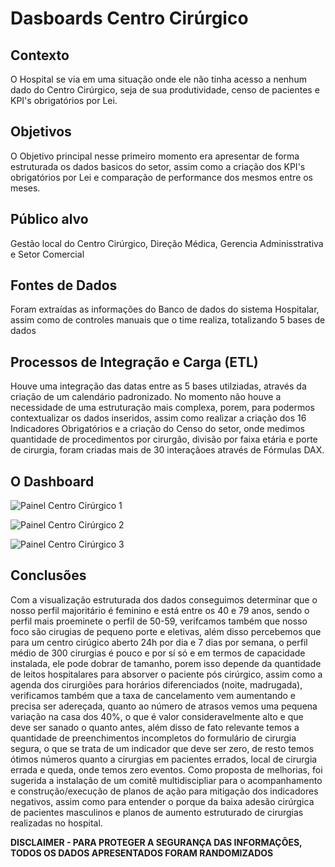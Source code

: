 # Dasboards Centro Cirúrgico

## Contexto
O Hospital se via em uma situação onde ele não tinha acesso a nenhum dado do Centro Cirúrgico, seja de sua produtividade, censo de pacientes e KPI's obrigatórios por Lei.

## Objetivos
O Objetivo principal nesse primeiro momento era apresentar de forma estruturada os dados basicos do setor, assim como a criação dos KPI's obrigatórios por Lei e comparação de performance dos mesmos entre os meses.

## Público alvo
Gestão local do Centro Cirúrgico, Direção Médica, Gerencia Adminisstrativa e Setor Comercial

## Fontes de Dados
Foram extraídas as informações do Banco de dados do sistema Hospitalar, assim como de controles manuais que o time realiza, totalizando 5 bases de dados

## Processos de Integração e Carga (ETL)
Houve uma integração das datas entre as 5 bases utilziadas, através da criação de um calendário padronizado. No momento não houve a necessidade de uma estruturação mais complexa, porem, para podermos contextualizar os dados inseridos, assim como realizar a criação dos 16 Indicadores Obrigatórios e a criação do Censo do setor, onde medimos quantidade de procedimentos por cirurgão, divisão por faixa etária e porte de cirurgia, foram criadas mais de 30 interaçãoes através de Fórmulas DAX.

## O Dashboard
![Painel Centro Cirúrgico 1](https://github.com/chscharth/Dasboards/assets/85425294/806b41cf-7f88-4805-8b7a-c4eabed13baf)

![Painel Centro Cirúrgico 2](https://github.com/chscharth/Dasboards/assets/85425294/d5d979e8-a000-449e-8eaf-dce0f3451ddb)

![Painel Centro Cirúrgico 3](https://github.com/chscharth/Dasboards/assets/85425294/badd2707-0171-408f-b48d-30383e32d593)

## Conclusões
Com a visualização estruturada dos dados conseguimos determinar que o nosso perfil majoritário é feminino e está entre os 40 e 79 anos, sendo o perfil mais proeminete o perfil de 50-59, verifcamos também que nosso foco são cirugias de pequeno porte e eletivas, além disso percebemos que para um centro cirúgico aberto 24h por dia e 7 dias por semana, o perfil médio de 300 cirurgias é pouco e por sí só e em termos de capacidade instalada, ele pode dobrar de tamanho, porem isso depende da quantidade de leitos hospitalares para absorver o paciente pós cirúrgico, assim como a agenda dos cirurgiões para horários diferenciados (noite, madrugada), verificamos também que a taxa de cancelamento vem aumentando e precisa ser adereçada, quanto ao número de atrasos vemos uma pequena variação na casa dos 40%, o que é valor consideravelmente alto e que deve ser sanado o quanto antes, além disso de fato relevante temos a quantidade de preenchimentos incompletos do formulário de cirurgia segura, o que se trata de um indicador que deve ser zero, de resto temos ótimos números quanto a cirurgias em pacientes errados, local de cirurgia errada e queda, onde temos zero eventos. 
Como proposta de melhorias, foi sugerida a instalação de um comitê multidiscipliar para o acompanhamento e construção/execução de planos de ação para mitigação dos indicadores negativos, assim como para entender o porque da baixa adesão cirúrgica de pacientes masculinos e planos de aumento estruturado de cirurgias realizadas no hospital. 

**DISCLAIMER - PARA PROTEGER A SEGURANÇA DAS INFORMAÇÕES, TODOS OS DADOS APRESENTADOS FORAM RANDOMIZADOS**
